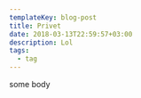 ```yaml
---
templateKey: blog-post
title: Privet
date: 2018-03-13T22:59:57+03:00
description: Lol
tags:
  - tag
---
```

some body
